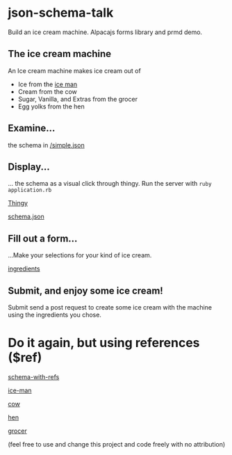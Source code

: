 # json-schema-talk
Build an ice cream machine. Alpacajs forms library and prmd demo.

## The ice cream machine

An Ice cream machine makes ice cream out of
- Ice from the [ice man](http://mentalfloss.com/article/22407/surprisingly-cool-history-ice)
- Cream from the cow
- Sugar, Vanilla, and Extras from the grocer
- Egg yolks from the hen

## Examine...
the schema in [/simple.json](http://localhost:4567/simple.yml)

## Display...
... the schema as a visual click through thingy. 
Run the server with 
`ruby application.rb`

[Thingy](http://localhost:4567/docson)

[schema.json](http://localhost:4567/schema.json)

## Fill out a form...
...Make your selections for your kind of ice cream.

[ingredients](http://localhost:4567/ingredients-from.html)

## Submit, and enjoy some ice cream!
Submit send a post request to create some ice cream with the machine using the ingredients you chose.

# Do it again, but using references ($ref)
[schema-with-refs](http://localhost:4567/schema-with-refs.json)

[ice-man](http:localhost:4567/schema/ice-man.json)

[cow](http://localhost:4567/schema/cow.json)

[hen](http://localhost:4567/schema/hen.json)

[grocer](http://localhost:4567/schema/grocer.json)



(feel free to use and change this project and code freely with no attribution)
